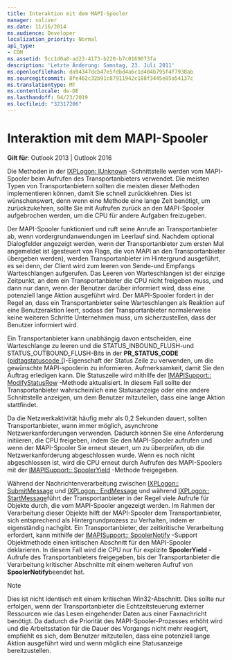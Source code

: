 ```yaml
---
title: Interaktion mit dem MAPI-Spooler
manager: soliver
ms.date: 11/16/2014
ms.audience: Developer
localization_priority: Normal
api_type:
- COM
ms.assetid: 5cc1d0a8-ad23-4173-b220-b7c0169073fa
description: 'Letzte Änderung: Samstag, 23. Juli 2011'
ms.openlocfilehash: da94347dcb47e5fdbd4a6c1d404b795f4f7938ab
ms.sourcegitcommit: 8fe462c32b91c87911942c188f3445e85a54137c
ms.translationtype: MT
ms.contentlocale: de-DE
ms.lasthandoff: 04/23/2019
ms.locfileid: "32317206"
---
```

# <a name="interacting-with-the-mapi-spooler"></a>Interaktion mit dem MAPI-Spooler

  
  
**Gilt für**: Outlook 2013 | Outlook 2016 
  
Die Methoden in der [IXPLogon: IUnknown](ixplogoniunknown.md) -Schnittstelle werden vom MAPI-Spooler beim Aufrufen des Transportanbieters verwendet. Die meisten Typen von Transportanbietern sollten die meisten dieser Methoden implementieren können, damit Sie schnell zurückkehren. Dies ist wünschenswert, denn wenn eine Methode eine lange Zeit benötigt, um zurückzukehren, sollte Sie mit Aufrufen zurück an den MAPI-Spooler aufgebrochen werden, um die CPU für andere Aufgaben freizugeben. 
  
Der MAPI-Spooler funktioniert und ruft seine Anrufe an Transportanbieter ab, wenn vordergrundanwendungen im Leerlauf sind. Nachdem optional Dialogfelder angezeigt werden, wenn der Transportanbieter zum ersten Mal angemeldet ist (gesteuert von Flags, die von MAPI an den Transportanbieter übergeben werden), werden Transportanbieter im Hintergrund ausgeführt, es sei denn, der Client wird zum leeren von Sende-und Empfangs Warteschlangen aufgerufen. Das Leeren von Warteschlangen ist der einzige Zeitpunkt, an dem ein Transportanbieter die CPU nicht freigeben muss, und dann nur dann, wenn der Benutzer darüber informiert wird, dass eine potenziell lange Aktion ausgeführt wird. Der MAPI-Spooler fordert in der Regel an, dass ein Transportanbieter seine Warteschlangen als Reaktion auf eine Benutzeraktion leert, sodass der Transportanbieter normalerweise keine weiteren Schritte Unternehmen muss, um sicherzustellen, dass der Benutzer informiert wird.
  
Ein Transportanbieter kann unabhängig davon entscheiden, eine Warteschlange zu leeren und die STATUS_INBOUND_FLUSH-und STATUS_OUTBOUND_FLUSH-Bits in der **PR_STATUS_CODE** ([pidtagstatuscode (](pidtagstatuscode-canonical-property.md))-Eigenschaft der Status Zeile zu verwenden, um die gewünschte MAPI-spoolerin zu informieren. Aufmerksamkeit, damit Sie den Auftrag erledigen kann. Die Statuszeile wird mithilfe der [IMAPISupport:: ModifyStatusRow](imapisupport-modifystatusrow.md) -Methode aktualisiert. In diesem Fall sollte der Transportanbieter wahrscheinlich eine Statusanzeige oder eine andere Schnittstelle anzeigen, um dem Benutzer mitzuteilen, dass eine lange Aktion stattfindet. 
  
Da die Netzwerkaktivität häufig mehr als 0,2 Sekunden dauert, sollten Transportanbieter, wann immer möglich, asynchrone Netzwerkanforderungen verwenden. Dadurch können Sie eine Anforderung initiieren, die CPU freigeben, indem Sie den MAPI-Spooler aufrufen und wenn der MAPI-Spooler Sie erneut steuert, um zu überprüfen, ob die Netzwerkanforderung abgeschlossen wurde. Wenn es noch nicht abgeschlossen ist, wird die CPU erneut durch Aufrufen des MAPI-Spoolers mit der [IMAPISupport:: SpoolerYield](imapisupport-spooleryield.md) -Methode freigegeben. 
  
Während der Nachrichtenverarbeitung zwischen [IXPLogon:: SubmitMessage](ixplogon-submitmessage.md) und [IXPLogon:: EndMessage](ixplogon-endmessage.md) und während [IXPLogon:: StartMessage](ixplogon-startmessage.md)führt der Transportanbieter in der Regel viele Aufrufe für Objekte durch, die vom MAPI-Spooler angezeigt werden. Im Rahmen der Verarbeitung dieser Objekte hilft der MAPI-Spooler dem Transportanbieter, sich entsprechend als Hintergrundprozess zu Verhalten, indem er eigenständig nachgibt. Ein Transportanbieter, der zeitkritische Verarbeitung erfordert, kann mithilfe der [IMAPISupport:: SpoolerNotify](imapisupport-spoolernotify.md) -Support Objektmethode einen kritischen Abschnitt für den MAPI-Spooler deklarieren. In diesem Fall wird die CPU nur für explizite **SpoolerYield** -Aufrufe des Transportanbieters freigegeben, bis der Transportanbieter die Verarbeitung kritischer Abschnitte mit einem weiteren Aufruf von **SpoolerNotify**beendet hat.
  
> [!NOTE]
> Dies ist nicht identisch mit einem kritischen Win32-Abschnitt. Dies sollte nur erfolgen, wenn der Transportanbieter die Echtzeitsteuerung externer Ressourcen wie das Lesen eingehender Daten aus einer Faxnachricht benötigt. Da dadurch die Priorität des MAPI-Spooler-Prozesses erhöht wird und die Arbeitsstation für die Dauer des Vorgangs nicht mehr reagiert, empfiehlt es sich, dem Benutzer mitzuteilen, dass eine potenziell lange Aktion ausgeführt wird und wenn möglich eine Statusanzeige bereitzustellen. 
  

